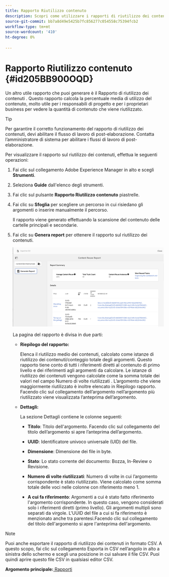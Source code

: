```yaml
---
title: Rapporto Riutilizzo contenuto
description: Scopri come utilizzare i rapporti di riutilizzo dei contenuti
source-git-commit: bb7a8d49e5425b7fc856277c054558c75394fcb2
workflow-type: tm+mt
source-wordcount: '410'
ht-degree: 0%

---
```



# Rapporto Riutilizzo contenuto {#id205BB900OQD}

Un altro utile rapporto che puoi generare è il Rapporto di riutilizzo dei contenuti . Questo rapporto calcola la percentuale media di utilizzo del contenuto, molto utile per i responsabili di progetto e per i proprietari business per vedere la quantità di contenuto che viene riutilizzato.

>[!TIP]
>
> Per garantire il corretto funzionamento del rapporto di riutilizzo dei contenuti, devi abilitare il flusso di lavoro di post-elaborazione. Contatta l’amministratore di sistema per abilitare i flussi di lavoro di post-elaborazione.

Per visualizzare il rapporto sul riutilizzo dei contenuti, effettua le seguenti operazioni:

1. Fai clic sul collegamento Adobe Experience Manager in alto e scegli **Strumenti**.

1. Seleziona **Guide** dall&#39;elenco degli strumenti.

1. Fai clic sul pulsante **Rapporto Riutilizzo contenuto** piastrelle.

1. Fai clic su **Sfoglia** per scegliere un percorso in cui risiedano gli argomenti o inserire manualmente il percorso.

   Il rapporto viene generato effettuando la scansione del contenuto delle cartelle principali e secondarie.

1. Fai clic su **Genera report** per ottenere il rapporto sul riutilizzo dei contenuti.

   ![](images/content-reuse-uuid.png)

   La pagina del rapporto è divisa in due parti:

   - **Riepilogo del rapporto:**

      Elenca il riutilizzo medio dei contenuti, calcolato come istanze di riutilizzo dei contenuti/conteggio totale degli argomenti. Questo rapporto tiene conto di tutti i riferimenti diretti al contenuto di primo livello e dei riferimenti agli argomenti da calcolare. Le istanze di riutilizzo dei contenuti vengono calcolate come la somma totale dei valori nel campo Numero di volte riutilizzati . L’argomento che viene maggiormente riutilizzato è inoltre elencato in Riepilogo rapporto. Facendo clic sul collegamento dell’argomento nell’argomento più riutilizzato viene visualizzata l’anteprima dell’argomento.

   - **Dettagli:**

      La sezione Dettagli contiene le colonne seguenti:

      - **Titolo**: Titolo dell&#39;argomento. Facendo clic sul collegamento del titolo dell’argomento si apre l’anteprima dell’argomento.

      - **UUID**: Identificatore univoco universale \(UID\) del file.

      - **Dimensione**: Dimensione dei file in byte.

      - **Stato**: Lo stato corrente del documento: Bozza, In-Review o Revisione.

      - **Numero di volte riutilizzati**: Numero di volte in cui l’argomento corrispondente è stato riutilizzato. Viene calcolato come somma totale delle voci nelle colonne con riferimento meno 1.

      - **A cui fa riferimento**: Argomenti a cui è stato fatto riferimento l&#39;argomento corrispondente. In questo caso, vengono considerati solo i riferimenti diretti \(primo livello\). Gli argomenti multipli sono separati da virgole. L&#39;UUID del file a cui si fa riferimento è menzionato anche tra parentesi.Facendo clic sul collegamento del titolo dell&#39;argomento si apre l&#39;anteprima dell&#39;argomento.


>[!NOTE]
>
> Puoi anche esportare il rapporto di riutilizzo dei contenuti in formato CSV. A questo scopo, fai clic sul collegamento Esporta in CSV nell’angolo in alto a sinistra dello schermo e scegli una posizione in cui salvare il file CSV. Puoi quindi aprire questo file CSV in qualsiasi editor CSV.

**Argomento principale:**[ Rapporti](reports-intro.md)

